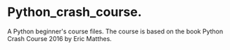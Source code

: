 # Python_crash_course.
A Python beginner's course files. The course is based on the book Python Crash Course 2016 by Eric Matthes.
